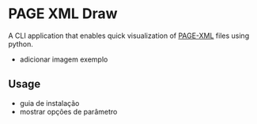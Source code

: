 # PAGE XML Draw

A CLI application that enables quick visualization of [PAGE-XML](https://github.com/PRImA-Research-Lab/PAGE-XML) files using python.

* adicionar imagem exemplo

## Usage

* guia de instalação
* mostrar opções de parâmetro
